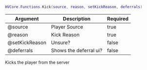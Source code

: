 ```lua
HVCore.Functions.Kick(source, reason, setKickReason, deferrals)
```

| Argument | Description | Required |
| ----------- | ----------- | ----------- |
| @source | Player Source | true |
| @reason | Kick Reason | true |
| @setKickReason | Unsure? | false |
| @deferrals | Shows the deferral ui? | false |

Kicks the player from the server